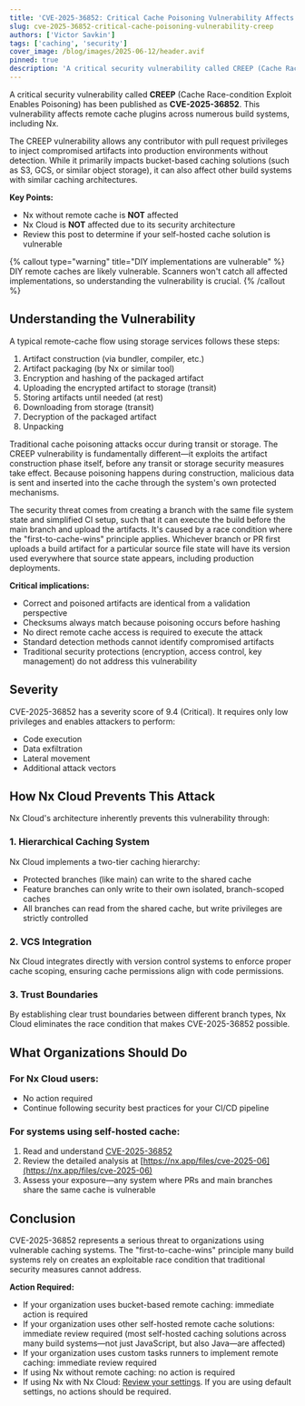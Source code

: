 ```yaml
---
title: 'CVE-2025-36852: Critical Cache Poisoning Vulnerability Affects Multiple Build Systems'
slug: cve-2025-36852-critical-cache-poisoning-vulnerability-creep
authors: ['Victor Savkin']
tags: ['caching', 'security']
cover_image: /blog/images/2025-06-12/header.avif
pinned: true
description: 'A critical security vulnerability called CREEP (Cache Race-condition Exploit Enables Poisoning) has been published as CVE-2025-36852. This vulnerability affects remote cache plugins across numerous build systems, including Nx.'
---
```


A critical security vulnerability called **CREEP** (Cache Race-condition Exploit Enables Poisoning) has been published as **CVE-2025-36852**. This vulnerability affects remote cache plugins across numerous build systems, including Nx.

The CREEP vulnerability allows any contributor with pull request privileges to inject compromised artifacts into production environments without detection. While it primarily impacts bucket-based caching solutions (such as S3, GCS, or similar object storage), it can also affect other build systems with similar caching architectures.

**Key Points:**

- Nx without remote cache is **NOT** affected
- Nx Cloud is **NOT** affected due to its security architecture
- Review this post to determine if your self-hosted cache solution is vulnerable

{% callout type="warning" title="DIY implementations are vulnerable" %}
DIY remote caches are likely vulnerable. Scanners won't catch all affected implementations, so understanding the vulnerability is crucial.
{% /callout %}

## **Understanding the Vulnerability**

A typical remote-cache flow using storage services follows these steps:

1. Artifact construction (via bundler, compiler, etc.)
2. Artifact packaging (by Nx or similar tool)
3. Encryption and hashing of the packaged artifact
4. Uploading the encrypted artifact to storage (transit)
5. Storing artifacts until needed (at rest)
6. Downloading from storage (transit)
7. Decryption of the packaged artifact
8. Unpacking

Traditional cache poisoning attacks occur during transit or storage. The CREEP vulnerability is fundamentally different—it exploits the artifact construction phase itself, before any transit or storage security measures take effect. Because poisoning happens during construction, malicious data is sent and inserted into the cache through the system's own protected mechanisms.

The security threat comes from creating a branch with the same file system state and simplified CI setup, such that it can execute the build before the main branch and upload the artifacts. It's caused by a race condition where the "first-to-cache-wins" principle applies. Whichever branch or PR first uploads a build artifact for a particular source file state will have its version used everywhere that source state appears, including production deployments.

**Critical implications:**

- Correct and poisoned artifacts are identical from a validation perspective
- Checksums always match because poisoning occurs before hashing
- No direct remote cache access is required to execute the attack
- Standard detection methods cannot identify compromised artifacts
- Traditional security protections (encryption, access control, key management) do not address this vulnerability

## **Severity**

CVE-2025-36852 has a severity score of 9.4 (Critical). It requires only low privileges and enables attackers to perform:

- Code execution
- Data exfiltration
- Lateral movement
- Additional attack vectors

## **How Nx Cloud Prevents This Attack**

Nx Cloud's architecture inherently prevents this vulnerability through:

### **1\. Hierarchical Caching System**

Nx Cloud implements a two-tier caching hierarchy:

- Protected branches (like main) can write to the shared cache
- Feature branches can only write to their own isolated, branch-scoped caches
- All branches can read from the shared cache, but write privileges are strictly controlled

### **2\. VCS Integration**

Nx Cloud integrates directly with version control systems to enforce proper cache scoping, ensuring cache permissions align with code permissions.

### **3\. Trust Boundaries**

By establishing clear trust boundaries between different branch types, Nx Cloud eliminates the race condition that makes CVE-2025-36852 possible.

## **What Organizations Should Do**

### **For Nx Cloud users:**

- No action required
- Continue following security best practices for your CI/CD pipeline

### **For systems using self-hosted cache:**

1. Read and understand [CVE-2025-36852](https://www.cve.org/CVERecord?id=CVE-2025-36852)
2. Review the detailed analysis at [https://nx.app/files/cve-2025-06](https://nx.app/files/cve-2025-06)
3. Assess your exposure—any system where PRs and main branches share the same cache is vulnerable

## **Conclusion**

CVE-2025-36852 represents a serious threat to organizations using vulnerable caching systems. The "first-to-cache-wins" principle many build systems rely on creates an exploitable race condition that traditional security measures cannot address.

**Action Required:**

- If your organization uses bucket-based remote caching: immediate action is required
- If your organization uses other self-hosted remote cache solutions: immediate review required (most self-hosted caching solutions across many build systems—not just JavaScript, but also Java—are affected)
- If your organization uses custom tasks runners to implement remote caching: immediate review required
- If using Nx without remote caching: no action is required
- If using Nx with Nx Cloud: [Review your settings](/ci/concepts/cache-security#use-scoped-tokens-in-ci). If you are using default settings, no actions should be required.
